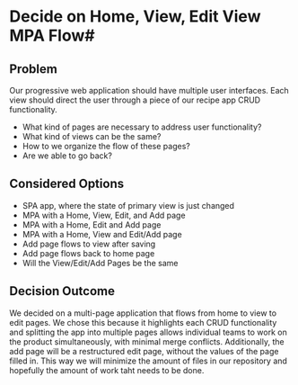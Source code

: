 # Decide on Home, View, Edit View MPA Flow#

## Problem

Our progressive web application should have multiple user interfaces. Each view should direct the user through a piece of our recipe app CRUD functionality.

- What kind of pages are necessary to address user functionality?
- What kind of views can be the same?
- How to we organize the flow of these pages?
- Are we able to go back?

## Considered Options

- SPA app, where the state of primary view is just changed
- MPA with a Home, View, Edit, and Add page
- MPA with a Home, Edit and Add page
- MPA with a Home, View and Edit/Add page
- Add page flows to view after saving
- Add page flows back to home page
- Will the View/Edit/Add Pages be the same

## Decision Outcome

We decided on a multi-page application that flows from home to view to edit pages. We chose this because it highlights each CRUD functionality and splitting the app into multiple pages allows individual teams to work on the product simultaneously, with minimal merge conflicts. Additionally, the add page will be a restructured edit page, without the values of the page filled in. This way we will minimize the amount of files in our repository and hopefully the amount of work taht needs to be done.
